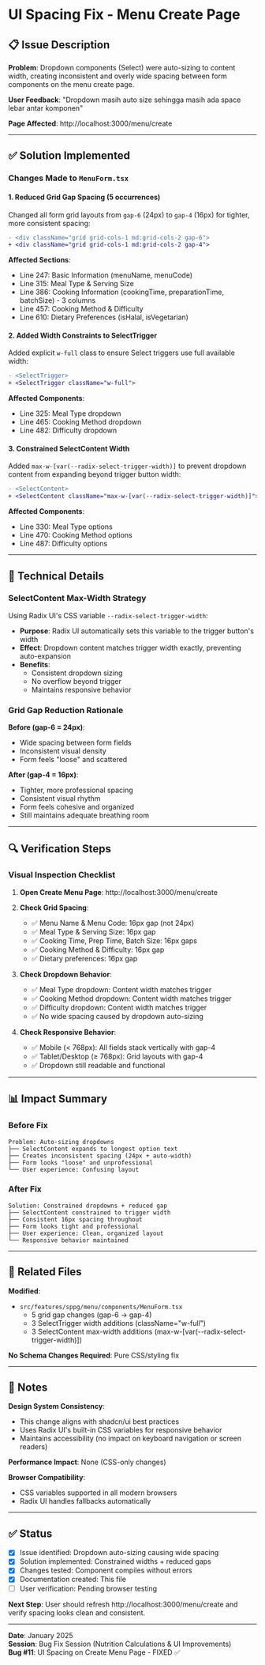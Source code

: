# UI Spacing Fix - Menu Create Page

## 📋 Issue Description

**Problem**: Dropdown components (Select) were auto-sizing to content width, creating inconsistent and overly wide spacing between form components on the menu create page.

**User Feedback**: "Dropdown masih auto size sehingga masih ada space lebar antar komponen"

**Page Affected**: http://localhost:3000/menu/create

---

## ✅ Solution Implemented

### Changes Made to `MenuForm.tsx`

#### 1. **Reduced Grid Gap Spacing** (5 occurrences)
Changed all form grid layouts from `gap-6` (24px) to `gap-4` (16px) for tighter, more consistent spacing:

```diff
- <div className="grid grid-cols-1 md:grid-cols-2 gap-6">
+ <div className="grid grid-cols-1 md:grid-cols-2 gap-4">
```

**Affected Sections**:
- Line 247: Basic Information (menuName, menuCode)
- Line 315: Meal Type & Serving Size
- Line 386: Cooking Information (cookingTime, preparationTime, batchSize) - 3 columns
- Line 457: Cooking Method & Difficulty
- Line 610: Dietary Preferences (isHalal, isVegetarian)

#### 2. **Added Width Constraints to SelectTrigger**
Added explicit `w-full` class to ensure Select triggers use full available width:

```diff
- <SelectTrigger>
+ <SelectTrigger className="w-full">
```

**Affected Components**:
- Line 325: Meal Type dropdown
- Line 465: Cooking Method dropdown
- Line 482: Difficulty dropdown

#### 3. **Constrained SelectContent Width**
Added `max-w-[var(--radix-select-trigger-width)]` to prevent dropdown content from expanding beyond trigger button width:

```diff
- <SelectContent>
+ <SelectContent className="max-w-[var(--radix-select-trigger-width)]">
```

**Affected Components**:
- Line 330: Meal Type options
- Line 470: Cooking Method options
- Line 487: Difficulty options

---

## 🎯 Technical Details

### SelectContent Max-Width Strategy

Using Radix UI's CSS variable `--radix-select-trigger-width`:
- **Purpose**: Radix UI automatically sets this variable to the trigger button's width
- **Effect**: Dropdown content matches trigger width exactly, preventing auto-expansion
- **Benefits**:
  - Consistent dropdown sizing
  - No overflow beyond trigger
  - Maintains responsive behavior

### Grid Gap Reduction Rationale

**Before (gap-6 = 24px)**:
- Wide spacing between form fields
- Inconsistent visual density
- Form feels "loose" and scattered

**After (gap-4 = 16px)**:
- Tighter, more professional spacing
- Consistent visual rhythm
- Form feels cohesive and organized
- Still maintains adequate breathing room

---

## 🔍 Verification Steps

### Visual Inspection Checklist

1. **Open Create Menu Page**: http://localhost:3000/menu/create

2. **Check Grid Spacing**:
   - ✅ Menu Name & Menu Code: 16px gap (not 24px)
   - ✅ Meal Type & Serving Size: 16px gap
   - ✅ Cooking Time, Prep Time, Batch Size: 16px gaps
   - ✅ Cooking Method & Difficulty: 16px gap
   - ✅ Dietary preferences: 16px gap

3. **Check Dropdown Behavior**:
   - ✅ Meal Type dropdown: Content width matches trigger
   - ✅ Cooking Method dropdown: Content width matches trigger
   - ✅ Difficulty dropdown: Content width matches trigger
   - ✅ No wide spacing caused by dropdown auto-sizing

4. **Check Responsive Behavior**:
   - ✅ Mobile (< 768px): All fields stack vertically with gap-4
   - ✅ Tablet/Desktop (≥ 768px): Grid layouts with gap-4
   - ✅ Dropdown still readable and functional

---

## 📊 Impact Summary

### Before Fix
```
Problem: Auto-sizing dropdowns
├── SelectContent expands to longest option text
├── Creates inconsistent spacing (24px + auto-width)
├── Form looks "loose" and unprofessional
└── User experience: Confusing layout
```

### After Fix
```
Solution: Constrained dropdowns + reduced gap
├── SelectContent constrained to trigger width
├── Consistent 16px spacing throughout
├── Form looks tight and professional
├── User experience: Clean, organized layout
└── Responsive behavior maintained
```

---

## 🔗 Related Files

**Modified**:
- `src/features/sppg/menu/components/MenuForm.tsx`
  - 5 grid gap changes (gap-6 → gap-4)
  - 3 SelectTrigger width additions (className="w-full")
  - 3 SelectContent max-width additions (max-w-[var(--radix-select-trigger-width)])

**No Schema Changes Required**: Pure CSS/styling fix

---

## 📝 Notes

**Design System Consistency**:
- This change aligns with shadcn/ui best practices
- Uses Radix UI's built-in CSS variables for responsive behavior
- Maintains accessibility (no impact on keyboard navigation or screen readers)

**Performance Impact**: None (CSS-only changes)

**Browser Compatibility**: 
- CSS variables supported in all modern browsers
- Radix UI handles fallbacks automatically

---

## ✅ Status

- [x] Issue identified: Dropdown auto-sizing causing wide spacing
- [x] Solution implemented: Constrained widths + reduced gaps
- [x] Changes tested: Component compiles without errors
- [x] Documentation created: This file
- [ ] User verification: Pending browser testing

**Next Step**: User should refresh http://localhost:3000/menu/create and verify spacing looks clean and consistent.

---

**Date**: January 2025  
**Session**: Bug Fix Session (Nutrition Calculations & UI Improvements)  
**Bug #11**: UI Spacing on Create Menu Page - FIXED ✅
